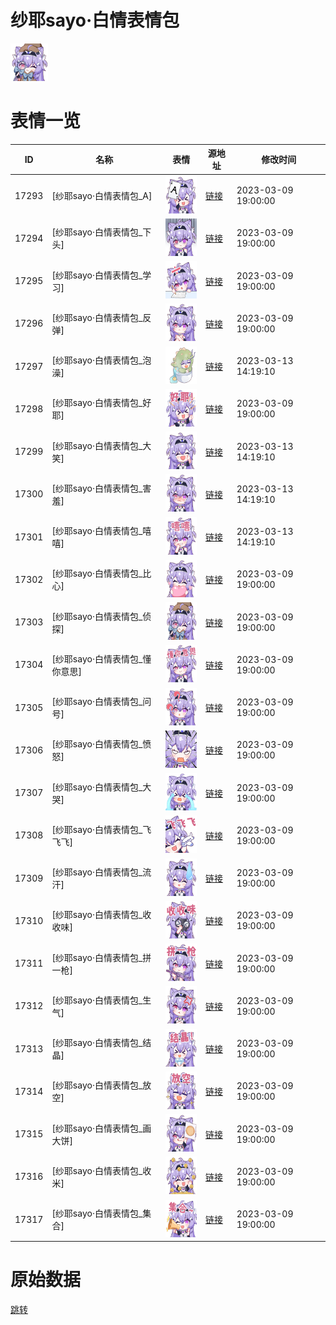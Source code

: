 # 纱耶sayo·白情表情包

<img src="./cover.png" height="60" alt="cover" />

# 表情一览

|ID|名称|表情|源地址|修改时间|
|----|----|----|----|----|
|17293|[纱耶sayo·白情表情包_A]|<img src="./pic/017293_%5B纱耶sayo·白情表情包_A%5D.png" height="60" alt="A"/>|[链接](https://i0.hdslb.com/bfs/garb/26f8b5d75e7b6090fe2d9d1f5af8e4b8d644b7e0.png)|2023-03-09 19:00:00|
|17294|[纱耶sayo·白情表情包_下头]|<img src="./pic/017294_%5B纱耶sayo·白情表情包_下头%5D.png" height="60" alt="下头"/>|[链接](https://i0.hdslb.com/bfs/garb/ac4d2f564f5bb67a3e83dedaf29ebca0956a5c03.png)|2023-03-09 19:00:00|
|17295|[纱耶sayo·白情表情包_学习]|<img src="./pic/017295_%5B纱耶sayo·白情表情包_学习%5D.png" height="60" alt="学习"/>|[链接](https://i0.hdslb.com/bfs/garb/90b8c49950644def0ae40f962704842d26624b98.png)|2023-03-09 19:00:00|
|17296|[纱耶sayo·白情表情包_反弹]|<img src="./pic/017296_%5B纱耶sayo·白情表情包_反弹%5D.png" height="60" alt="反弹"/>|[链接](https://i0.hdslb.com/bfs/garb/3e6aee62d5a01beb9d2a500e7662cce1e5da78bb.png)|2023-03-09 19:00:00|
|17297|[纱耶sayo·白情表情包_泡澡]|<img src="./pic/017297_%5B纱耶sayo·白情表情包_泡澡%5D.png" height="60" alt="泡澡"/>|[链接](https://i0.hdslb.com/bfs/garb/2472cc77d54f19a613ecc0001f284ef89a492350.png)|2023-03-13 14:19:10|
|17298|[纱耶sayo·白情表情包_好耶]|<img src="./pic/017298_%5B纱耶sayo·白情表情包_好耶%5D.png" height="60" alt="好耶"/>|[链接](https://i0.hdslb.com/bfs/garb/336a973765e91cb31b3403f74889ee3674744b3d.png)|2023-03-09 19:00:00|
|17299|[纱耶sayo·白情表情包_大笑]|<img src="./pic/017299_%5B纱耶sayo·白情表情包_大笑%5D.png" height="60" alt="大笑"/>|[链接](https://i0.hdslb.com/bfs/garb/ef226ab2a35df0e4ca2afb0fa53878089653854e.png)|2023-03-13 14:19:10|
|17300|[纱耶sayo·白情表情包_害羞]|<img src="./pic/017300_%5B纱耶sayo·白情表情包_害羞%5D.png" height="60" alt="害羞"/>|[链接](https://i0.hdslb.com/bfs/garb/cc5843663f1c529d7bc86005cb5de6f9af559e2a.png)|2023-03-13 14:19:10|
|17301|[纱耶sayo·白情表情包_嘻嘻]|<img src="./pic/017301_%5B纱耶sayo·白情表情包_嘻嘻%5D.png" height="60" alt="嘻嘻"/>|[链接](https://i0.hdslb.com/bfs/garb/1d3f88b6110aaa30e41a1e12f0a5c1dea275f0d9.png)|2023-03-13 14:19:10|
|17302|[纱耶sayo·白情表情包_比心]|<img src="./pic/017302_%5B纱耶sayo·白情表情包_比心%5D.png" height="60" alt="比心"/>|[链接](https://i0.hdslb.com/bfs/garb/bd93410657c4308322628a987ba17491ca6c43c3.png)|2023-03-09 19:00:00|
|17303|[纱耶sayo·白情表情包_侦探]|<img src="./pic/017303_%5B纱耶sayo·白情表情包_侦探%5D.png" height="60" alt="侦探"/>|[链接](https://i0.hdslb.com/bfs/garb/0b0a36d98adfedab1945d1bfda990e2cb3b687f8.png)|2023-03-09 19:00:00|
|17304|[纱耶sayo·白情表情包_懂你意思]|<img src="./pic/017304_%5B纱耶sayo·白情表情包_懂你意思%5D.png" height="60" alt="懂你意思"/>|[链接](https://i0.hdslb.com/bfs/garb/7b3df6aa5aeaf0d9fb4f00220537e8db9292c823.png)|2023-03-09 19:00:00|
|17305|[纱耶sayo·白情表情包_问号]|<img src="./pic/017305_%5B纱耶sayo·白情表情包_问号%5D.png" height="60" alt="问号"/>|[链接](https://i0.hdslb.com/bfs/garb/07f86468879422ece7ec285602c4aba55a2b2842.png)|2023-03-09 19:00:00|
|17306|[纱耶sayo·白情表情包_愤怒]|<img src="./pic/017306_%5B纱耶sayo·白情表情包_愤怒%5D.png" height="60" alt="愤怒"/>|[链接](https://i0.hdslb.com/bfs/garb/f34795511f4f4beab5f5ac0c13cf8d736e954061.png)|2023-03-09 19:00:00|
|17307|[纱耶sayo·白情表情包_大哭]|<img src="./pic/017307_%5B纱耶sayo·白情表情包_大哭%5D.png" height="60" alt="大哭"/>|[链接](https://i0.hdslb.com/bfs/garb/ef84dcc47c585e5d67a31b5c5ff6f1f08f471495.png)|2023-03-09 19:00:00|
|17308|[纱耶sayo·白情表情包_飞飞飞]|<img src="./pic/017308_%5B纱耶sayo·白情表情包_飞飞飞%5D.png" height="60" alt="飞飞飞"/>|[链接](https://i0.hdslb.com/bfs/garb/2bd2dd48f461a53fc170d4a20ebfb75e31076eec.png)|2023-03-09 19:00:00|
|17309|[纱耶sayo·白情表情包_流汗]|<img src="./pic/017309_%5B纱耶sayo·白情表情包_流汗%5D.png" height="60" alt="流汗"/>|[链接](https://i0.hdslb.com/bfs/garb/a7c0201b1fd022829860fb970a17ca8686dc507d.png)|2023-03-09 19:00:00|
|17310|[纱耶sayo·白情表情包_收收味]|<img src="./pic/017310_%5B纱耶sayo·白情表情包_收收味%5D.png" height="60" alt="收收味"/>|[链接](https://i0.hdslb.com/bfs/garb/4bf5595f43e7849a20fd4cbc712830445191b839.png)|2023-03-09 19:00:00|
|17311|[纱耶sayo·白情表情包_拼一枪]|<img src="./pic/017311_%5B纱耶sayo·白情表情包_拼一枪%5D.png" height="60" alt="拼一枪"/>|[链接](https://i0.hdslb.com/bfs/garb/582494e21bdcefa9e18d8e7a62bd12ae3eddab1a.png)|2023-03-09 19:00:00|
|17312|[纱耶sayo·白情表情包_生气]|<img src="./pic/017312_%5B纱耶sayo·白情表情包_生气%5D.png" height="60" alt="生气"/>|[链接](https://i0.hdslb.com/bfs/garb/1eca4e7226751ef0b92ecc2b89d4585f92a4490a.png)|2023-03-09 19:00:00|
|17313|[纱耶sayo·白情表情包_结晶]|<img src="./pic/017313_%5B纱耶sayo·白情表情包_结晶%5D.png" height="60" alt="结晶"/>|[链接](https://i0.hdslb.com/bfs/garb/9fd1a4c6423869fb529ce8fa3bd9082bb7e75e9c.png)|2023-03-09 19:00:00|
|17314|[纱耶sayo·白情表情包_放空]|<img src="./pic/017314_%5B纱耶sayo·白情表情包_放空%5D.png" height="60" alt="放空"/>|[链接](https://i0.hdslb.com/bfs/garb/e7e407290230a1557c09a5ba01aa39bb0e90a27b.png)|2023-03-09 19:00:00|
|17315|[纱耶sayo·白情表情包_画大饼]|<img src="./pic/017315_%5B纱耶sayo·白情表情包_画大饼%5D.png" height="60" alt="画大饼"/>|[链接](https://i0.hdslb.com/bfs/garb/21bc5194864fd2d69ca4dc3a70c87bb9d2f334fa.png)|2023-03-09 19:00:00|
|17316|[纱耶sayo·白情表情包_收米]|<img src="./pic/017316_%5B纱耶sayo·白情表情包_收米%5D.png" height="60" alt="收米"/>|[链接](https://i0.hdslb.com/bfs/garb/52a6bc1961dcecf4a9f8b01c800ddba2a3526cfb.png)|2023-03-09 19:00:00|
|17317|[纱耶sayo·白情表情包_集合]|<img src="./pic/017317_%5B纱耶sayo·白情表情包_集合%5D.png" height="60" alt="集合"/>|[链接](https://i0.hdslb.com/bfs/garb/d8c41007f2744d907a74ad28ce116b499f3275ed.png)|2023-03-09 19:00:00|

# 原始数据

[跳转](./raw.json)

